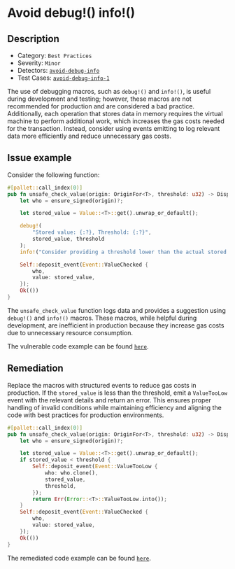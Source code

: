 # Avoid debug!() info!()

## Description

- Category: `Best Practices`
- Severity: `Minor`
- Detectors: [`avoid-debug-info`](https://github.com/CoinFabrik/scout-audit/tree/develop/detectors/substrate-pallets/avoid-debug-info)
- Test Cases: [`avoid-debug-info-1`](https://github.com/CoinFabrik/scout-audit/tree/develop/test-cases/substrate-pallets/avoid-debug-info)

The use of debugging macros, such as `debug!()` and `info!()`, is useful during development and testing; however, these macros are not recommended for production and are considered a bad practice. Additionally, each operation that stores data in memory requires the virtual machine to perform additional work, which increases the gas costs needed for the transaction. Instead, consider using events emitting to log relevant data more efficiently and reduce unnecessary gas costs.

## Issue example

Consider the following function:

```rust
#[pallet::call_index(0)]
pub fn unsafe_check_value(origin: OriginFor<T>, threshold: u32) -> DispatchResult {
    let who = ensure_signed(origin)?;

    let stored_value = Value::<T>::get().unwrap_or_default();

    debug!(
        "Stored value: {:?}, Threshold: {:?}",
        stored_value, threshold
    );
    info!("Consider providing a threshold lower than the actual stored value");

    Self::deposit_event(Event::ValueChecked {
        who,
        value: stored_value,
    });
    Ok(())
}
```

The `unsafe_check_value` function logs data and provides a suggestion using `debug!()` and `info!()` macros. These macros, while helpful during development, are inefficient in production because they increase gas costs due to unnecessary resource consumption.

The vulnerable code example can be found [`here`](https://github.com/CoinFabrik/scout-audit/tree/develop/test-cases/substrate-pallets/avoid-debug-info/vulnerable/vulnerable-1).

## Remediation

Replace the macros with structured events to reduce gas costs in production. If the `stored_value` is less than the threshold, emit a `ValueTooLow` event with the relevant details and return an error. This ensures proper handling of invalid conditions while maintaining efficiency and aligning the code with best practices for production environments.

```rust
#[pallet::call_index(0)]
pub fn unsafe_check_value(origin: OriginFor<T>, threshold: u32) -> DispatchResult {
    let who = ensure_signed(origin)?;

    let stored_value = Value::<T>::get().unwrap_or_default();
    if stored_value < threshold {
        Self::deposit_event(Event::ValueTooLow {
            who: who.clone(),
            stored_value,
            threshold,
        });
        return Err(Error::<T>::ValueTooLow.into());
    }
    Self::deposit_event(Event::ValueChecked {
        who,
        value: stored_value,
    });
    Ok(())
}
```

The remediated code example can be found [`here`](https://github.com/CoinFabrik/scout-audit/tree/develop/test-cases/substrate-pallets/avoid-debug-info/remediated/remediated-1).

